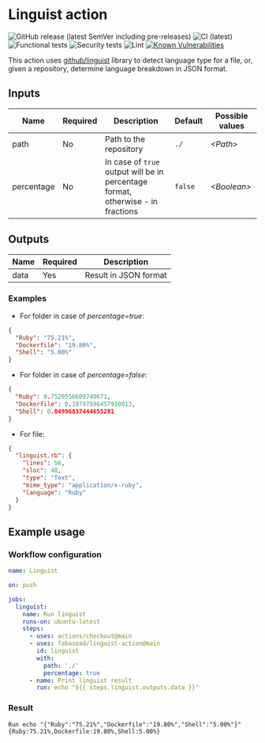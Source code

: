 # Linguist action

![GitHub release (latest SemVer including pre-releases)](https://img.shields.io/github/v/release/fabasoad/linguist-action?include_prereleases) ![CI (latest)](https://github.com/fabasoad/linguist-action/workflows/CI%20(latest)/badge.svg) ![Functional tests](https://github.com/fabasoad/linguist-action/workflows/Functional%20tests/badge.svg) ![Security tests](https://github.com/fabasoad/linguist-action/workflows/Security%20tests/badge.svg) ![Lint](https://github.com/fabasoad/linguist-action/workflows/Lint/badge.svg) [![Known Vulnerabilities](https://snyk.io/test/github/fabasoad/linguist-action/badge.svg?targetFile=Gemfile.lock)](https://snyk.io/test/github/fabasoad/linguist-action?targetFile=Gemfile.lock)

This action uses [github/linguist](https://github.com/github/linguist) library to detect language type for a file, or, given a repository, determine language breakdown in JSON format.

## Inputs

| Name       | Required | Description                                                                     | Default | Possible values   |
|------------|----------|---------------------------------------------------------------------------------|---------|-------------------|
| path       | No       | Path to the repository                                                          | `./`    | _&lt;Path&gt;_    |
| percentage | No       | In case of `true` output will be in percentage format, otherwise - in fractions | `false` | _&lt;Boolean&gt;_ |

## Outputs

| Name | Required | Description           |
|------|----------|-----------------------|
| data | Yes      | Result in JSON format |

### Examples

- For folder in case of _percentage=true_:

```json
{
  "Ruby": "75.21%",
  "Dockerfile": "19.80%",
  "Shell": "5.00%"
}
```

- For folder in case of _percentage=false_:

```json
{
  "Ruby": 0.7520556609740671,
  "Dockerfile": 0.19797596457938013,
  "Shell": 0.04996837444655281
}
```

- For file:

```json
{
  "linguist.rb": {
    "lines": 56,
    "sloc": 48,
    "type": "Text",
    "mime_type": "application/x-ruby",
    "language": "Ruby"
  }
}
```

## Example usage

### Workflow configuration

```yaml
name: Linguist

on: push

jobs:
  linguist:
    name: Run linguist
    runs-on: ubuntu-latest
    steps:
      - uses: actions/checkout@main
      - uses: fabasoad/linguist-action@main
        id: linguist
        with:
          path: './'
          percentage: true
      - name: Print linguist result
        run: echo "${{ steps.linguist.outputs.data }}"
```

### Result

```shell
Run echo "{"Ruby":"75.21%","Dockerfile":"19.80%","Shell":"5.00%"}"
{Ruby:75.21%,Dockerfile:19.80%,Shell:5.00%}
```

